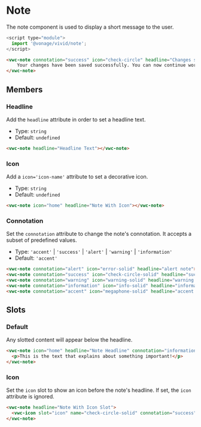 # Note

The note component is used to display a short message to the user.

```js
<script type="module">
  import '@vonage/vivid/note';
</script>
```

```html preview
<vwc-note connotation="success" icon="check-circle" headline="Changes saved successfully">
	Your changes have been saved successfully. You can now continue working.
</vwc-note>
```

## Members

### Headline

Add the `headline` attribute in order to set a headline text.

- Type: `string`
- Default: `undefined`

```html preview
<vwc-note headline="Headline Text"></vwc-note>
```

### Icon
Add a `icon='icon-name'` attribute to set a decorative icon.

- Type: `string`
- Default: `undefined`

```html preview
<vwc-note icon="home" headline="Note With Icon"></vwc-note>
```

### Connotation

Set the `connotation` attribute to change the note's connotation.
It accepts a subset of predefined values.

- Type: `'accent'` | `'success'` | `'alert'` | `'warning'` | `'information'`
- Default: `'accent'`

```html preview blocks
<vwc-note connotation="alert" icon="error-solid" headline="alert note"></vwc-note>
<vwc-note connotation="success" icon="check-circle-solid" headline="success note"></vwc-note>
<vwc-note connotation="warning" icon="warning-solid" headline="warning note"></vwc-note>
<vwc-note connotation="information" icon="info-solid" headline="information note"></vwc-note>
<vwc-note connotation="accent" icon="megaphone-solid" headline="accent note"></vwc-note>
```

## Slots

### Default

Any slotted content will appear below the headline.

```html preview
<vwc-note icon="home" headline="Note Headline" connotation="information">
  <p>This is the text that explains about something important!</p>
</vwc-note>
```

### Icon

Set the `icon` slot to show an icon before the note's headline.
If set, the `icon` attribute is ignored.

```html preview
<vwc-note headline="Note With Icon Slot">
  <vwc-icon slot="icon" name="check-circle-solid" connotation="success"></vwc-icon>
</vwc-note>
```

